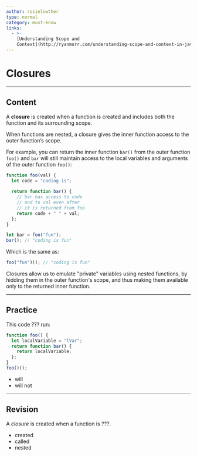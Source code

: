 ```yaml
---
author: rosielowther
type: normal
category: must-know
links:
  - >-
    [Understanding Scope and
    Context](http://ryanmorr.com/understanding-scope-and-context-in-javascript/){website}
---
```


# Closures


---

## Content

A **closure** is created when a function is created and includes both the function and its surrounding scope.

When functions are nested, a closure gives the inner function access to the outer function’s scope.

For example, you can return the inner function `bar()` from the outer function `foo()` and `bar` will still maintain access to the local variables and arguments of the outer function `foo()`:

```js
function foo(val) {
  let code = "coding is";
  
  return function bar() {
    // bar has access to code
    // and to val even after
    // it is returned from foo
    return code + " " + val;
  };
}

let bar = foo("fun");
bar(); // "coding is fun"
```

Which is the same as:

```js
foo("fun")(); // "coding is fun"
```

Closures allow us to emulate "private" variables using nested functions, by hidding them in the outer function's scope, and thus making them available only to the returned inner function.


---

## Practice

This code ??? run:

```javascript
function foo() {
  let localVariable = "lVar";
  return function bar() {
    return localVariable;
  };
}
foo()();
```

* will
* will not


---

## Revision

A *closure* is created when a function is ???.

* created
* called
* nested
